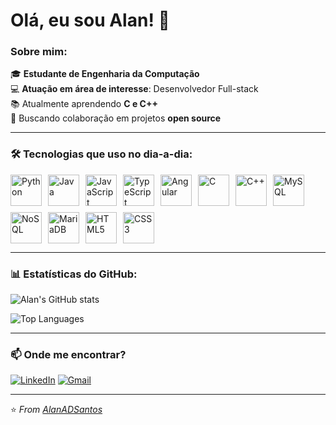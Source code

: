 <!--
**AlanADSantos/AlanADSantos** is a ✨ _special_ ✨ repository because its `README.md` (this file) appears on your GitHub profile.

Here are some ideas to get you started:

- 🔭 I’m currently working on ...
- 🌱 I’m currently learning ...
- 👯 I’m looking to collaborate on ...
- 🤔 I’m looking for help with ...
- 💬 Ask me about ...
- 📫 How to reach me: ...
- 😄 Pronouns: ...
- ⚡ Fun fact: ...
-->

# Olá, eu sou Alan! 👋

### Sobre mim:
🎓 **Estudante de Engenharia da Computação**  
💻 **Atuação em área de interesse**: Desenvolvedor Full-stack  
📚 Atualmente aprendendo **C e C++**  
🤝 Buscando colaboração em projetos **open source**

---

### 🛠️ Tecnologias que uso no dia-a-dia:

<div align="left" style="display: flex; flex-wrap: wrap; gap: 10px;">
  <img src="https://cdn.jsdelivr.net/gh/devicons/devicon/icons/python/python-original.svg" alt="Python" width="50" height="50" />
  <img src="https://cdn.jsdelivr.net/gh/devicons/devicon/icons/java/java-original.svg" alt="Java" width="50" height="50" />
  <img src="https://cdn.jsdelivr.net/gh/devicons/devicon/icons/javascript/javascript-original.svg" alt="JavaScript" width="50" height="50" />
  <img src="https://cdn.jsdelivr.net/gh/devicons/devicon/icons/typescript/typescript-original.svg" alt="TypeScript" width="50" height="50" />
  <img src="https://cdn.jsdelivr.net/gh/devicons/devicon/icons/angularjs/angularjs-original.svg" alt="Angular" width="50" height="50" />
  <img src="https://cdn.jsdelivr.net/gh/devicons/devicon/icons/c/c-original.svg" alt="C" width="50" height="50" />
  <img src="https://cdn.jsdelivr.net/gh/devicons/devicon/icons/cplusplus/cplusplus-original.svg" alt="C++" width="50" height="50" />
  <img src="https://cdn.jsdelivr.net/gh/devicons/devicon/icons/mysql/mysql-original.svg" alt="MySQL" width="50" height="50" />
  <img src="https://cdn.jsdelivr.net/gh/devicons/devicon/icons/mongodb/mongodb-original.svg" alt="NoSQL" width="50" height="50" />
  <img src="https://cdn.jsdelivr.net/gh/devicons/devicon/icons/mariadb/mariadb-original.svg" alt="MariaDB" width="50" height="50" />
  <img src="https://cdn.jsdelivr.net/gh/devicons/devicon/icons/html5/html5-original.svg" alt="HTML5" width="50" height="50" />
  <img src="https://cdn.jsdelivr.net/gh/devicons/devicon/icons/css3/css3-original.svg" alt="CSS3" width="50" height="50" />
</div>

---

### 📊 Estatísticas do GitHub:

![Alan's GitHub stats](https://github-readme-stats.vercel.app/api?username=AlanADSantos&show_icons=true&theme=radical)

![Top Languages](https://github-readme-stats.vercel.app/api/top-langs/?username=AlanADSantos&layout=compact&theme=radical)

---

### 📫 Onde me encontrar?

[![LinkedIn](https://img.shields.io/badge/LinkedIn-0077B5?style=for-the-badge&logo=linkedin&logoColor=white)](https://www.linkedin.com/in/alan-santos-9ba9b0353/)
[![Gmail](https://img.shields.io/badge/Gmail-D14836?style=for-the-badge&logo=gmail&logoColor=white)](mailto:alansantos04072@gmail.com)

---

⭐️ *From [AlanADSantos](https://github.com/AlanADSantos)*
